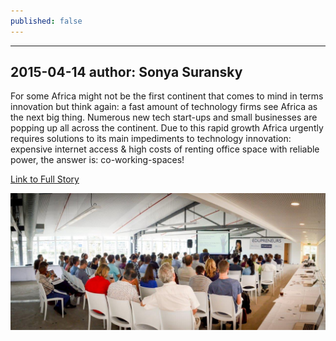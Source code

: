 ```yaml
---
published: false
---
```


---
2015-04-14
author: Sonya Suransky
---

For some Africa might not be the first continent that comes to mind in terms innovation but think again: a fast amount of technology firms see Africa as the next big thing. Numerous new tech start-ups and small businesses are popping up all across the continent.
Due to this rapid growth Africa urgently requires solutions to its main impediments to technology innovation: expensive internet access & high costs of renting office space with reliable power, the answer is: co-working-spaces!

 [Link to Full Story](http://www.economist.com/news/middle-east-and-africa/21646216-tech-hubs-are-expanding-fast-across-africa-homes-africas-tech-entrepreneurs)

![alt text](/assets/img/thought/thought-9.jpg "Image")
